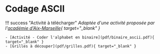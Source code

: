 # Codage ASCII

!!! success "Activité à télécharger"
    *Adaptée d'une activité proposée par l'[académie d'Aix-Marseille](https://www.pedagogie.ac-aix-marseille.fr/jcms/c_11025463/fr/le-kit-starter-snt-propose-par-l-academie-d-aix-marseille){ target="_blank" }*
    
    - [Activité - Coder l'alphabet en binaire](pdf/binaire_ascii.pdf){ target="_blank" }
    - [Grilles à découper](pdf/grilles.pdf){ target="_blank" }